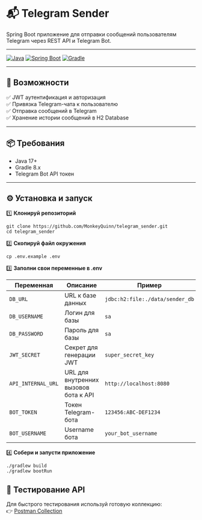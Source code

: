 # 📬 Telegram Sender

Spring Boot приложение для отправки сообщений пользователям Telegram через REST API и Telegram Bot.

---

[![Java](https://img.shields.io/badge/Java-17-blue)](https://openjdk.org/projects/jdk/17/)
[![Spring Boot](https://img.shields.io/badge/Spring%20Boot-3.x-brightgreen)](https://spring.io/projects/spring-boot)
[![Gradle](https://img.shields.io/badge/Gradle-8.x-02303A?logo=gradle&logoColor=white)](https://gradle.org/)

---

## 🚀 Возможности

✅ JWT аутентификация и авторизация  
✅ Привязка Telegram-чата к пользователю  
✅ Отправка сообщений в Telegram  
✅ Хранение истории сообщений в H2 Database

---

## 📦 Требования

- Java 17+
- Gradle 8.x
- Telegram Bot API токен

---

## ⚙️ Установка и запуск

1️⃣ **Клонируй репозиторий**

```
git clone https://github.com/MonkeyQuinn/telegram_sender.git
cd telegram_sender
```

2️⃣ **Скопируй файл окружения**

```
cp .env.example .env
```

3️⃣ **Заполни свои переменные в .env**

| Переменная         | Описание                              | Пример                          |
|--------------------|---------------------------------------|---------------------------------|
| `DB_URL`           | URL к базе данных                     | `jdbc:h2:file:./data/sender_db` |
| `DB_USERNAME`      | Логин для базы                        | `sa`                            |
| `DB_PASSWORD`      | Пароль для базы                       | `sa`                            |
| `JWT_SECRET`       | Секрет для генерации JWT              | `super_secret_key`              |
| `API_INTERNAL_URL` | URL для внутренних вызовов бота к API | `http://localhost:8080`         |
| `BOT_TOKEN`        | Токен Telegram-бота                   | `123456:ABC-DEF1234`            |
| `BOT_USERNAME`     | Username бота                         | `your_bot_username`             |

4️⃣ **Собери и запусти приложение**

```
./gradlew build
./gradlew bootRun
```

## 🧪 Тестирование API

Для быстрого тестирования используй готовую коллекцию:  
👉 [Postman Collection](https://www.postman.com/monkeyquinn/workspace/pets/collection/28774402-ed2bb452-ae9e-4db2-8828-ecdc28edf3c8?action=share&source=copy-link&creator=28774402)
